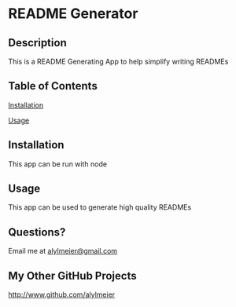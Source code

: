 # README Generator 

## Description
This is a README Generating App to help simplify writing READMEs

## Table of Contents
[Installation](#installation)

[Usage](#usage)


## Installation
This app can be run with node

## Usage
This app can be used to generate high quality READMEs

## Questions?

Email me at alylmeier@gmail.com

## My Other GitHub Projects
http://www.github.com/alylmeier




